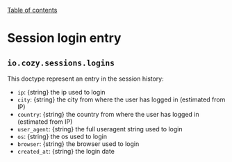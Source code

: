 [Table of contents](README.md#table-of-contents)

# Session login entry

## `io.cozy.sessions.logins`

This doctype represent an entry in the session history:

- `ip`: {string} the ip used to login
- `city`: {string} the city from where the user has logged in (estimated from IP)
- `country`: {string} the country from where the user has logged in (estimated from IP)
- `user_agent`: {string} the full useragent string used to login
- `os`: {string} the os used to login
- `browser`: {string} the browser used to login
- `created_at`: {string} the login date
